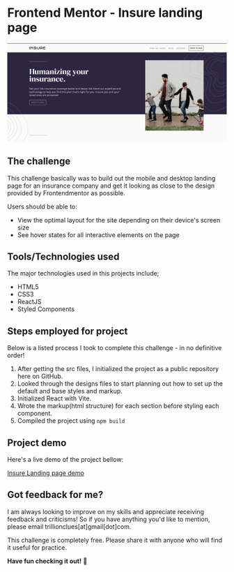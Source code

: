 # Frontend Mentor - Insure landing page

![Design preview for the Insure landing page coding challenge](./src/assets/insure-demo-page.png)

## The challenge

This challenge basically was to build out the mobile and desktop landing page for an insurance company and get it looking as close to the design provided by Frontendmentor as possible.

Users should be able to:

- View the optimal layout for the site depending on their device's screen size
- See hover states for all interactive elements on the page

## Tools/Technologies used

The major technologies used in this projects include;

- HTML5
- CSS3
- ReactJS
- Styled Components

## Steps employed for project

Below is a listed process I took to complete this challenge - in no definitive order!

1. After getting the src files, I initialized the project as a public repository here on GitHub.
2. Looked through the designs files to start planning out how to set up the default and base styles and markup.
3. Initialized React with Vite.
4. Wrote the markup(html structure) for each section before styling each component.
5. Compiled the project using `npm build`

## Project demo

Here's a live demo of the project bellow:

[Insure Landing page demo](https://insure-page-frontendmentor.netlify.app/)

## Got feedback for me?

I am always looking to improve on my skills and appreciate receiving feedback and criticisms! So if you have anything you'd like to mention, please email trillionclues[at]gmail[dot]com.

This challenge is completely free. Please share it with anyone who will find it useful for practice.

**Have fun checking it out!** 🚀
